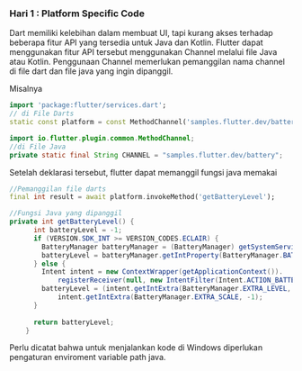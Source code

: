 ### Hari 1 : Platform Specific Code
Dart memiliki kelebihan dalam membuat UI, tapi kurang akses terhadap beberapa fitur API yang tersedia untuk Java dan Kotlin. Flutter dapat menggunakan fitur API tersebut menggunakan Channel melalui file Java atau Kotlin. Penggunaan Channel memerlukan pemanggilan nama channel di file dart dan file java yang ingin dipanggil.

Misalnya

```dart
import 'package:flutter/services.dart';
// di File Darts
static const platform = const MethodChannel('samples.flutter.dev/battery');
```

```java
import io.flutter.plugin.common.MethodChannel;
//di File Java
private static final String CHANNEL = "samples.flutter.dev/battery";
```

Setelah deklarasi tersebut, flutter dapat memanggil fungsi java memakai

```dart
//Pemanggilan file darts
final int result = await platform.invokeMethod('getBatteryLevel');
```

```java
//Fungsi Java yang dipanggil
private int getBatteryLevel() {
      int batteryLevel = -1;
      if (VERSION.SDK_INT >= VERSION_CODES.ECLAIR) {
        BatteryManager batteryManager = (BatteryManager) getSystemService(BATTERY_SERVICE);
        batteryLevel = batteryManager.getIntProperty(BatteryManager.BATTERY_PROPERTY_CAPACITY);
      } else {
        Intent intent = new ContextWrapper(getApplicationContext()).
            registerReceiver(null, new IntentFilter(Intent.ACTION_BATTERY_CHANGED));
        batteryLevel = (intent.getIntExtra(BatteryManager.EXTRA_LEVEL, -1) * 100) /
            intent.getIntExtra(BatteryManager.EXTRA_SCALE, -1);
      }
    
      return batteryLevel;
    }
```

Perlu dicatat bahwa untuk menjalankan kode di Windows diperlukan pengaturan enviroment variable path java.
